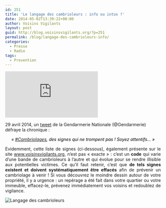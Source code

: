 ```yaml
---
id: 251
title: 'Le langage des cambrioleurs : info ou intox ?'
date: 2014-05-02T13:39:22+00:00
author: Voisins Vigilants
layout: post
guid: http://blog.voisinsvigilants.org/?p=251
permalink: /blog/langage-des-cambrioleurs-info/
categories:
  - Presse
  - Radio
tags:
  - Prevention
---
```

<div class="videocontent">
<iframe class="iframe-video" src="https://www.youtube.com/embed/WTBpY3LBd90" frameborder="0" allow="accelerometer; autoplay; encrypted-media; gyroscope; picture-in-picture" allowfullscreen></iframe>
</div>

29 avril 2014, un <a href="http://twitter.com/Gendarmerie/status/461084813579919360/photo/1" target="_blank">tweet</a> de la Gendarmerie Nationale (@Gendarmerie) défraye la chronique :

<p style="text-align: center">
  <em>« <a href="https://twitter.com/hashtag/cambriolages?src=hash" target="_blank">#Cambriolages</a></em><span style="font-style: italic;color: #000000">, des signes qui ne trompent pas ! Soyez attentifs… »</span>
</p>

<p style="text-align: justify">
  Evidemment, cette liste de signes (ci-dessous), également présente sur le site <a href="http://www.voisinsvigilants.org/techniques_de_cambriolages" target="_blank">www.voisinsvigilants.org</a>, n&rsquo;est pas &laquo;&nbsp;exacte&nbsp;&raquo; : c&rsquo;est un <strong>code</strong> qui varie d&rsquo;une bande de cambrioleurs à l&rsquo;autre et qui évolue pour se rendre illisible aux potentielles victimes. Ce qu&rsquo;il faut retenir, c&rsquo;est que <strong>de tels signes existent et doivent systématiquement être effacés</strong> afin de prévenir un cambriolage à venir ! Si vous découvrez le moindre dessin autour de votre propriété, il y a urgence : un repérage a été fait dans votre quartier ou votre immeuble, effacez-le, prévenez immédiatement vos voisins et redoublez de vigilance.
</p>

  <img class="wp-image-414" src="./../../images/2014/05/Liste-signes-cambrioleurs.jpg" alt="Langage des cambrioleurs" />
